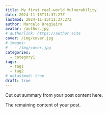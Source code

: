 ```yaml
---
title: My first real-world Vulnerability
date: 2024-11-15T11:37:27Z
lastmod: 2024-11-15T11:37:27Z
author: Marcelo Bregieira
avatar: /author.jpg
# authorlink: https://author.site
cover: /img/cover.jpg
# images:
#   - /img/cover.jpg
categories:
  - category1
tags:
  - tag1
  - tag2
# nolastmod: true
draft: true
---
```


Cut out summary from your post content here.

<!--more-->

The remaining content of your post.
